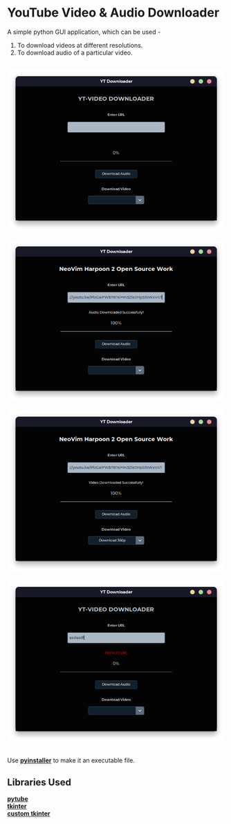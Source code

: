 # YouTube Video & Audio Downloader

A simple python GUI application, which can be used - <br>
1. To download videos at different resolutions.<br>
2. To download audio of a particular video. <br> <br>

![Application Screenshot](app.png) <br> <br>
![Audio Downloaded Successfully Screenshot](app1.png) <br> <br>
![Video Downloader Successfully Screenshot](app2.png) <br> <br>
![Invalid URL](app3.png) <br> <br>

Use [**pyinstaller**](https://pypi.org/project/pyinstaller/) to make it an executable file.

## Libraries Used
[**pytube**](https://github.com/pytube/pytube) <br>
[**tkinter**](https://docs.python.org/3/library/tkinter.html) <br>
[**custom tkinter**](https://github.com/TomSchimansky/CustomTkinter) <br>
